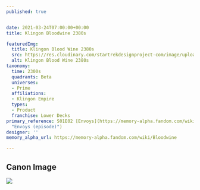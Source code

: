 ```yaml
---
published: true


date: 2021-03-24T07:00:00+00:00
title: Klingon Bloodwine 2380s

featuredImg:
  title: Klingon Blood Wine 2380s
  src: https://res.cloudinary.com/startrekdesignproject-com/image/upload/v1616622687/KlingonBloodWine2380s.png
  alt: Klingon Blood Wine 2380s
taxonomy:
  time: 2300s
  quadrants: Beta
  universes:
  - Prime
  affiliations:
  - Klingon Empire
  types:
  - Product
  franchise: Lower Decks
primary_reference: S01E02 [Envoys](https://memory-alpha.fandom.com/wiki/Envoys_(episode)
  "Envoys (episode)")
designer: ''
memory_alpha_url: https://memory-alpha.fandom.com/wiki/Bloodwine

---
```

## Canon Image

![](https://res.cloudinary.com/startrekdesignproject-com/image/upload/v1616622687/Klingon-Blood-Wine-2380s_LDS-1x2.jpg)
